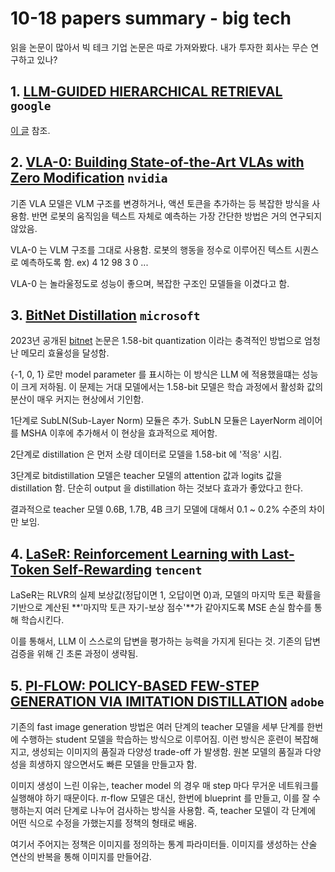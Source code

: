 
# 10-18 papers summary - big tech

읽을 논문이 많아서 빅 테크 기업 논문은 따로 가져와봤다. 내가 투자한 회사는 무슨 연구하고 있나?

## 1. [LLM-GUIDED HIERARCHICAL RETRIEVAL](https://arxiv.org/pdf/2510.13217) `google`

[이 글](/docs/practice/retrieval/lattice.md) 참조.

## 2. [VLA-0: Building State-of-the-Art VLAs with Zero Modification](https://arxiv.org/pdf/2510.13054) `nvidia`

기존 VLA 모델은 VLM 구조를 변경하거나, 액션 토큰을 추가하는 등 복잡한 방식을 사용함. 반면 로봇의 움직임을 텍스트 자체로 예측하는 가장 간단한 방법은 거의 연구되지 않았음.

VLA-0 는 VLM 구조를 그대로 사용함. 로봇의 행동을 정수로 이루어진 텍스트 시퀀스로 예측하도록 함. ex) 4 12 98 3 0 ...

VLA-0 는 놀라울정도로 성능이 좋으며, 복잡한 구조인 모델들을 이겼다고 함. 

## 3. [BitNet Distillation](https://arxiv.org/pdf/2510.13998) `microsoft`

2023년 공개된 [bitnet](https://arxiv.org/pdf/2310.11453) 논문은 1.58-bit quantization 이라는 충격적인 방법으로 엄청난 메모리 효율성을 달성함.

{-1, 0, 1} 로만 model parameter 를 표시하는 이 방식은 LLM 에 적용했을떄는 성능이 크게 저하됨. 이 문제는 거대 모델에서는 1.58-bit 모델은 학습 과정에서 활성화 값의 분산이 매우 커지는 현상에서 기인함.

1단계로 SubLN(Sub-Layer Norm) 모듈은 추가. SubLN 모듈은 LayerNorm 레이어를 MSHA 이후에 추가해서 이 현상을 효과적으로 제어함.

2단계로 distillation 은 먼저 소량 데이터로 모델을 1.58-bit 에 '적응' 시킴. 

3단계로 bitdistillation 모델은 teacher 모델의 attention 값과 logits 값을 distillation 함. 단순히 output 을 distillation 하는 것보다 효과가 좋았다고 한다.

결과적으로 teacher 모델 0.6B, 1.7B, 4B 크기 모델에 대해서 0.1 ~ 0.2% 수준의 차이만 보임.

## 4. [LaSeR: Reinforcement Learning with Last-Token Self-Rewarding](https://arxiv.org/pdf/2510.14943) `tencent`

LaSeR는 RLVR의 실제 보상값(정답이면 1, 오답이면 0)과, 모델의 마지막 토큰 확률을 기반으로 계산된 **'마지막 토큰 자기-보상 점수'**가 같아지도록 MSE 손실 함수를 통해 학습시킨다.

이를 통해서, LLM 이 스스로의 답변을 평가하는 능력을 가지게 된다는 것. 기존의 답변 검증을 위해 긴 초론 과정이 생략됨.

## 5. [PI-FLOW: POLICY-BASED FEW-STEP GENERATION VIA IMITATION DISTILLATION](https://arxiv.org/pdf/2510.14974) `adobe`

기존의 fast image generation 방법은 여러 단계의 teacher 모델을 세부 단계를 한번에 수행하는 student 모델을 학습하는 방식으로 이루어짐. 이런 방식은 훈련이 복잡해지고, 생성되는 이미지의 품질과 다양성 trade-off 가 발생함. 원본 모델의 품질과 다양성을 희생하지 않으면서도 빠른 모델을 만들고자 함.

이미지 생성이 느린 이유는, teacher model 의 경우 매 step 마다 무거운 네트워크를 실행해야 하기 때문이다. $\pi$-flow 모델은 대신, 한번에 blueprint 를 만들고, 이를 잘 수행하는지 여러 단계로 나누어 검사하는 방식을 사용함. 즉, teacher 모델이 각 단계에 어떤 식으로 수정을 가했는지를 정책의 형태로 배움.

여기서 주어지는 정책은 이미지를 정의하는 통계 파라미터들. 이미지를 생성하는 산술 연산의 반복을 통해 이미지를 만들어감.

